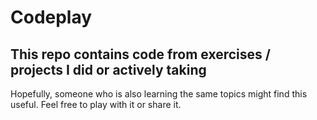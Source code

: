 # Codeplay
## This repo contains code from exercises / projects I did or actively taking
Hopefully, someone who is also learning the same topics might find this useful.
Feel free to play with it or share it.
